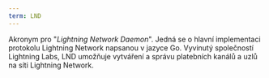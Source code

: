 ```yaml
---
term: LND
---
```


Akronym pro "*Lightning Network Daemon*". Jedná se o hlavní implementaci protokolu Lightning Network napsanou v jazyce Go. Vyvinutý společností Lightning Labs, LND umožňuje vytváření a správu platebních kanálů a uzlů na síti Lightning Network.